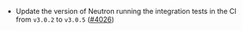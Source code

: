 - Update the version of Neutron running the integration tests in the CI from `v3.0.2`
  to `v3.0.5` ([\#4026](https://github.com/informalsystems/hermes/issues/4026))